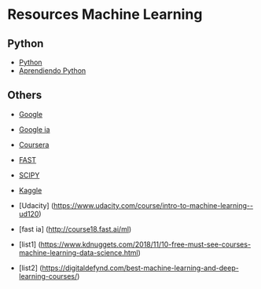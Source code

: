 # Resources Machine Learning

## Python
- [Python](https://www.python.org/)
- [Aprendiendo Python](http://www.python.org.ar/aprendiendo-python/)

## Others
- [Google](https://developers.google.com/machine-learning/crash-course/) 
- [Google ia](https://ai.google/education/)
- [Coursera](https://es.coursera.org/learn/machine-learning)
- [FAST](https://www.fast.ai/)
- [SCIPY](https://www.scipy.org/)
- [Kaggle](https://www.kaggle.com/)
- [Udacity] (https://www.udacity.com/course/intro-to-machine-learning--ud120)
- [fast ia] (http://course18.fast.ai/ml)

- [list1] (https://www.kdnuggets.com/2018/11/10-free-must-see-courses-machine-learning-data-science.html) 
- [list2] (https://digitaldefynd.com/best-machine-learning-and-deep-learning-courses/)
